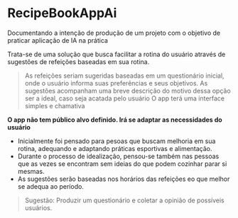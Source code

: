 # RecipeBookAppAi

Documentando a intenção de produção de um projeto com o objetivo de praticar aplicação de IA na prática

Trata-se de uma solução que busca facilitar a rotina do usuário através de sugestões de refeições baseadas em sua rotina. 

> As refeições seriam sugeridas baseadas em um questionário inicial, onde o usuário informa suas preferências e seus objetivos.
> As sugestões acompanham uma breve descrição do motivo dessa opção ser a ideal, caso seja acatada pelo usuário
> O app terá uma interface simples e chamativa


**O app não tem público alvo definido. Irá se adaptar as necessidades do usuário**

- Inicialmente foi pensado para pesoas que buscam melhoria em sua rotina, adequando e adaptando práticas esportivas e alimentação.
- Durante o processo de idealização, pensou-se também nas pessoas que as vezes se encontram sem ideias do que podem cozinhar parar si mesmas.
- As sugestões serão baseadas nos horários das refeições eo que melhor se adequa ao período.
  


> Sugestão: Produzir um questionário e coletar a opinião de possíveis usuários.
